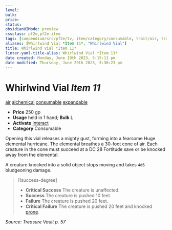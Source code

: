 ```yaml
---
level:
bulk:
price:
status:
obsidianUIMode: preview
cssclass: pf2e,pf2e-item
tags: [compendium/src/pf2e/tv, item/category/consumable, trait/air, trait/alchemical, trait/consumable, trait/expandable]
aliases: [Whirlwind Vial *Item 11*, "Whirlwind Vial"]
title: Whirlwind Vial *Item 11*
linter-yaml-title-alias: Whirlwind Vial *Item 11*
date created: Monday, June 19th 2023, 5:15:11 pm
date modified: Thursday, June 29th 2023, 5:30:23 pm
---
```


# Whirlwind Vial *Item 11*

[air](rules/traits/air.md) [alchemical](rules/traits/alchemical.md) [consumable](rules/traits/consumable.md) [expandable](rules/traits/expandable-tv.md)  

- **Price** 250 gp
- **Usage** held in 1 hand; **Bulk** L
- **Activate** [Interact](rules/actions/interact.md)
- **Category** Consumable

Opening this vial releases a mighty gust, forming into a fearsome Huge elemental hurricane. The elemental breathes a 30-foot cone of air. Each creature in the cone must succeed at a DC 28 Fortitude save or be knocked away from the elemental.

A creature knocked into a solid object stops moving and takes `4d6` bludgeoning damage.

> [!success-degree]
> - **Critical Success** The creature is unaffected.
> - **Success** The creature is pushed 10 feet.
> - **Failure** The creature is pushed 20 feet.
> - **Critical Failure** The creature is pushed 20 feet and knocked [prone](rules/conditions.md#Prone).

*Source: Treasure Vault p. 57*
